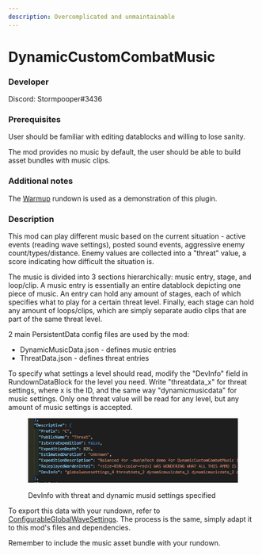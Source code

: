 ```yaml
---
description: Overcomplicated and unmaintainable
---
```


# DynamicCustomCombatMusic

### Developer

Discord: Stormpooper#3436

### Prerequisites

User should be familiar with editing datablocks and willing to lose sanity.

The mod provides no music by default, the user should be able to build asset bundles with music clips.

### Additional notes

The [Warmup](https://gtfo.thunderstore.io/package/Untilted/Warmup/) rundown is used as a demonstration of this plugin.

### Description

This mod can play different music based on the current situation - active events (reading wave settings), posted sound events, aggressive enemy count/types/distance. Enemy values are collected into a "threat" value, a score indicating how difficult the situation is.&#x20;

The music is divided into 3 sections hierarchically: music entry, stage, and loop/clip. A music entry is essentially an entire datablock depicting one piece of music. An entry can hold any amount of stages, each of which specifies what to play for a certain threat level. Finally, each stage can hold any amount of loops/clips, which are simply separate audio clips that are part of the same threat level.

2 main PersistentData config files are used by the mod:

* DynamicMusicData.json - defines music entries
* ThreatData.json - defines threat entries

To specify what settings a level should read, modify the "DevInfo" field in RundownDataBlock for the level you need. Write "threatdata\_x" for threat settings, where x is the ID, and the same way "dynamicmusicdata" for music settings. Only one threat value will be read for any level, but any amount of music settings is accepted.

<figure><img src="../../.gitbook/assets/image (7) (3).png" alt=""><figcaption><p>DevInfo with threat and dynamic musid settings specified</p></figcaption></figure>

To export this data with your rundown, refer to [ConfigurableGlobalWaveSettings](configurableglobalwavesettings.md#exporting). The process is the same, simply adapt it to this mod's files and dependencies.

Remember to include the music asset bundle with your rundown.
